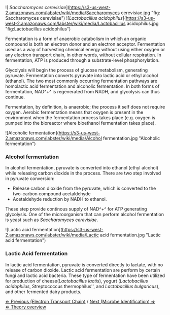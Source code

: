 ![ *Saccharomyces cerevisiae*](https://s3-us-west-2.amazonaws.com/labster/wiki/media/Saccharomyces cerevisiae.jpg "fig: Saccharomyces cerevisiae")
![*Lactobacillus acidophilus*](https://s3-us-west-2.amazonaws.com/labster/wiki/media/Lactobacillus acidophilus.jpg "fig:Lactobacillus acidophilus")

Fermentation is a form of anaerobic catabolism in which an organic
compound is both an electron donor and an electron acceptor.
Fermentation used as a way of harvesting chemical energy without using
either oxygen or any electron transport chain, in other words, without
cellular respiration. In fermentation, ATP is produced through a
substrate-level phosphorylation.

Glycolysis will begin the process of glucose metabolism, generating
pyruvate. Fermentation converts pyruvate into lactic acid or ethyl
alcohol (ethanol). The two most commonly occurring fermentation pathways
are homolactic acid fermentation and alcoholic fermentation. In both
forms of fermentation, NAD^+^ is regenerated from NADH, and glycolysis
can thus continue.

Fermentation, by definition, is anaerobic; the process it self does not
require oxygen. Aerobic fermentation means that oxygen is present in the
environment when the fermentation process takes place (e.g. oxygen is
pumped into the bioreactor where bioethanol fermentation takes place).

![Alcoholic fermentation](https://s3-us-west-2.amazonaws.com/labster/wiki/media/Alcohol fermentation.jpg "Alcoholic fermentation")

### Alcohol fermentation

In alcohol fermentation, pyruvate is converted into ethanol (ethyl
alcohol) while releasing carbon dioxide in the process. There are two
step involved in pyruvate conversion:

-   Release carbon dioxide from the pyruvate, which is converted to the
    two-carbon compound acetaldehyde
-   Acetaldehyde reduction by NADH to ethanol.

These step provide continous supply of NAD^+^ for ATP generating
glycolysis. One of the microorganism that can perform alcohol
fermentation is yeast such as *Saccharomyces cerevisiae*.

![Lactic acid fermentation](https://s3-us-west-2.amazonaws.com/labster/wiki/media/Lactic acid fermentation.jpg "Lactic acid fermentation")

### Lactic Acid fermentation

In lactic acid fermentation, pyruvate is converted directly to lactate,
with no release of carbon dioxide. Lactic acid fermentation are perform
by certain fungi and lactic acid bacteria. These type of fermentation
have been utilized for production of cheese(*Lactobacillus lactis*),
yogurt (*Lactobacillus acidophilus*, Streptococcus thermophilus'', and
*Lactobacillus bulgaricus*), and other fermented dairy products.

[⇐ Previous (Electron Transport
Chain)](/wiki/Electron_Transport_Chain "wikilink") / [Next (Microbe
Identification) ⇒](/wiki/Microbe_Identification "wikilink")\
 [⇐ Theory overview](/wiki/Fermentation_Case "wikilink")

